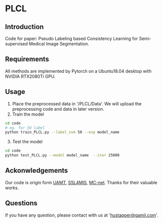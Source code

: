 # PLCL

## Introduction
Code for paper: Pseudo Labeling based Consistency Learning for Semi-supervised Medical Image Segmentation.

## Requirements
All methods are implemented by Pytorch on a Ubuntu18.04 desktop with NVIDIA RTX2080Ti GPU.

## Usage
1. Place the preprocessed data in '/PLCL/Data'. We will upload the preprocessing code and data in later version.
2. Train the model
```bash
cd code
# eg. for 50 label
python train_PLCL.py --label_num 50 --exp model_name
```
3. Test the model
```bash
cd code
python test_PLCL.py --model model_name  --iter 25000
```
## Ackonwledgements
Our code is origin form [UAMT](https://github.com/yulequan/UA-MT), [SSL4MIS](https://github.com/HiLab-git/SSL4MIS), [MC-net](https://github.com/ycwu1997/MC-Net). Thanks for their valuable works.

## Questions
If you have any question, please contact with us at 'hustapper@gamil.com'.
